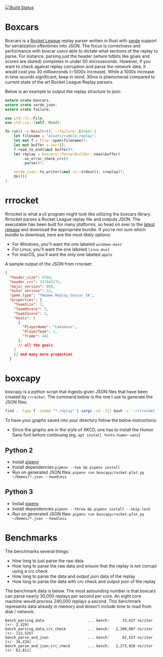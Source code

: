 [![Build
Status](https://travis-ci.org/nickbabcock/boxcars.svg?branch=master)](https://travis-ci.org/nickbabcock/boxcars)

# Boxcars

Boxcars is a [Rocket League](http://www.rocketleaguegame.com/) replay parser written in Rust
with [serde](https://github.com/serde-rs/serde) support for serialization oftentimes into JSON.
The focus is correctness and performance with boxcar users able to dictate what sections of the
replay to parse. For instance, parsing just the header (where tidbits like goals and scores are
stored) completes in under 50 microseconds. However, if you want to check against replay
corruption and parse the network data, it would cost you 30 milliseconds (~1000x increase).
While a 1000x increase in time sounds significant; keep in mind, 30ms is phenomenal compared to
current state of the art Rocket League Replay parsers.

Below is an example to output the replay structure to json:

```rust
extern crate boxcars;
extern crate serde_json;
extern crate failure;

use std::fs::File;
use std::io::{self, Read};

fn run() -> Result<(), ::failure::Error> {
    let filename = "assets/rumble.replay";
    let mut f = File::open(filename)?;
    let mut buffer = vec![];
    f.read_to_end(&mut buffer)?;
    let replay = boxcars::ParserBuilder::new(&buffer)
        .on_error_check_crc()
        .parse()?;

    serde_json::to_writer(&mut io::stdout(), &replay)?;
    Ok(())
}

```

# rrrocket

Rrrocket is what a cli program might look like utilizing the boxcars library.
Rrrocket parses a Rocket League replay file and outputs JSON. The executable
has been built for many platforms, so head on over to the [latest
release](https://github.com/nickbabcock/boxcars/releases/latest) and download
the appropriate bundle. If you're not sure which bundle to download, here are
the most likely options:

- For Windows, you'll want the one labeled `windows-msvc`
- For Linux, you'll want the one labeled `linux-musl`
- For macOS, you'll want the only one labeled `apple`

A sample output of the JSON from rrrocket:

```json
{
  "header_size": 4768,
  "header_crc": 337843175,
  "major_version": 868,
  "minor_version": 12,
  "game_type": "TAGame.Replay_Soccar_TA",
  "properties": {
    "TeamSize": 3,
    "Team0Score": 5,
    "Team1Score": 2,
    "Goals": [
      {
        "PlayerName": "Cakeboss",
        "PlayerTeam": 1,
        "frame": 441
      },
      // all the goals
    ]
    // and many more properties
  }
```

# boxcapy

boxcapy is a python script that ingests given JSON files that have been created
by `rrrocket`. The command below is the one I use to generate the JSON files:

```bash
find . -type f -iname "*.replay" | xargs -n1 -I{} bash -c '~/rrrocket {} > {}.json'
```

To have your graphs saved into your directory follow the below instructions:

- Since the graphs are in the style of XKCD, one has to install the Humor Sans font before continuing (eg. `apt install fonts-humor-sans`)

## Python 2

- Install [pipenv](https://docs.pipenv.org/install.html#installing-pipenv)
- Install dependencies `pipenv --two && pipenv install`
- Run on generated JSON files: `pipenv run boxcapy/rocket-plot.py ~/Demos/*.json --headless`

## Python 3

- Install [pipenv](https://docs.pipenv.org/install.html#installing-pipenv)
- Install dependencies `pipenv --three && pipenv install --skip-lock`
- Run on generated JSON files: `pipenv run boxcapy/rocket-plot.py ~/Demos/*.json --headless`

# Benchmarks

The benchmarks several things:

- How long to just parse the raw data
- How long to parse the raw data and ensure that the replay is not corrupt using a crc check
- How long to parse the data and output json data of the replay
- How long to parse the data with crc check and output json of the replay

The benchmark data is below. The most astounding number is that boxcars can
parse nearly 30,000 replays per second per core. An eight core machine would
process 240,000 replays a second. This benchmark represents data already in
memory and doesn't include time to read from disk / network.

```
bench_parsing_data                    ... bench:      33,627 ns/iter (+/- 2,329)
bench_parsing_data_crc_check          ... bench:   2,209,007 ns/iter (+/- 113,528)
bench_parse_and_json                  ... bench:      62,557 ns/iter (+/- 16,224)
bench_parse_and_json_crc_check        ... bench:   2,273,926 ns/iter (+/- 62,011)
```
